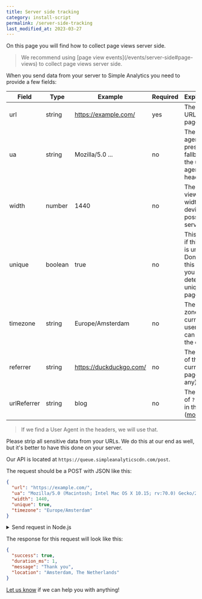 ```yaml
---
title: Server side tracking
category: install-script
permalink: /server-side-tracking
last_modified_at: 2023-03-27
---
```


On this page you will find how to collect page views server side.

<blockquote class="red" markdown="1">
  We recommend using [page view events](/events/server-side#page-views) to collect page views server side.
</blockquote>

When you send data from your server to Simple Analytics you need to provide a few fields:

| Field       | Type    | Example                 | Required | Explanation                                                                                        |
| ----------- | ------- | ----------------------- | -------- | -------------------------------------------------------------------------------------------------- |
| url         | string  | https://example.com/    | yes      | The current URL of the page                                                                        |
| ua          | string  | Mozilla/5.0 ...         | no       | The user agent. If not present we fallback on the user-agent header                                |
| width       | number  | 1440                    | no       | The viewport width of the device (not possible via server)                                         |
| unique      | boolean | true                    | no       | This tells us if this visit is unique. Don't send this field if you don't detect unique page views |
| timezone    | string  | Europe/Amsterdam        | no       | The time zone of the current user so we can detect the country                                     |
| referrer    | string  | https://duckduckgo.com/ | no       | The referrer of the current page (if any)                                                          |
| urlReferrer | string  | blog                    | no       | The value of `?ref=...` in the URL ([more info](/how-to-use-url-parameters))                       |

> If we find a User Agent in the headers, we will use that.

Please strip all sensitive data from your URLs. We do this at our end as well, but it's better to have this done on your server.

<style>
  table td, table th {
    white-space: nowrap;
  }
  @media screen and (min-width: 768px) {
    table tr td:last-of-type, table tr th:last-of-type {
      white-space: inherit;
    }
  }
</style>

Our API is located at `https://queue.simpleanalyticscdn.com/post`.

The request should be a POST with JSON like this:

```json
{
  "url": "https://example.com/",
  "ua": "Mozilla/5.0 (Macintosh; Intel Mac OS X 10.15; rv:70.0) Gecko/20100101 Firefox/70.0",
  "width": 1440,
  "unique": true,
  "timezone": "Europe/Amsterdam"
}
```

<details>
  <summary>Send request in Node.js</summary>
  <div markdown="1">

```js
const https = require("https");

const data = JSON.stringify({
  url: "https://example.com/",
  ua: "Mozilla/5.0 (Macintosh; Intel Mac OS X 10.15; rv:70.0) Gecko/20100101 Firefox/70.0",
  width: 1440,
  unique: true,
  timezone: "Europe/Amsterdam",
});

const options = {
  hostname: "queue.simpleanalyticscdn.com",
  path: "/post",
  method: "POST",
  headers: {
    "Content-Type": "application/json",
    "Content-Length": data.length,
  },
};

const req = https
  .request(options, (res) => {
    let data = "";

    console.log("Status Code:", res.statusCode);

    res.on("data", (chunk) => {
      data += chunk;
    });

    res.on("end", () => {
      console.log("Body: ", JSON.parse(data));
    });
  })
  .on("error", (err) => {
    console.log("Error: ", err.message);
  });

req.write(data);
req.end();
```

</div>
</details>

The response for this request will look like this:

```json
{
  "success": true,
  "duration_ms": 1,
  "message": "Thank you",
  "location": "Amsterdam, The Netherlands"
}
```

[Let us know](https://simpleanalytics.com/contact) if we can help you with anything!

